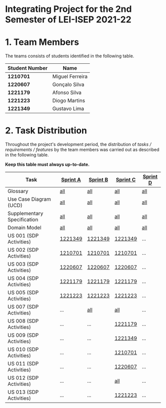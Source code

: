 # Integrating Project for the 2nd Semester of LEI-ISEP 2021-22

# 1. Team Members

The teams consists of students identified in the following table.

| Student Number | Name            |
|----------------|-----------------|
| **1210701**    | Miguel Ferreira |
| **1220607**    | Gonçalo Silva   |
| **1221179**    | Afonso Silva    |
| **1221223**    | Diogo Martins   |
| **1221349**    | Gustavo Lima    |

# 2. Task Distribution ###

Throughout the project's development period, the distribution of _tasks / requirements / features_ by the team members
was carried out as described in the following table.

**Keep this table must always up-to-date.**

| Task                        | [Sprint A](sprintA/Readme.md)                                                              | [Sprint B](sprintB/Readme.md)                                                              | [Sprint C](sprintC/Readme.md)                                                              | [Sprint D](sprintD/Readme.md)                                                              |
|-----------------------------|--------------------------------------------------------------------------------------------|--------------------------------------------------------------------------------------------|--------------------------------------------------------------------------------------------|--------------------------------------------------------------------------------------------|
| Glossary                    | [all](sprintA/global-artifacts/01.requirements-engineering/glossary.md)                    | [all](sprintB/global-artifacts/01.requirements-engineering/glossary.md)                    | [all](sprintC/global-artifacts/01.requirements-engineering/glossary.md)                    | [all](sprintD/global-artifacts/00.engineering-requirements/glossary.md)                    |
| Use Case Diagram (UCD)      | [all](sprintA/global-artifacts/01.requirements-engineering/use-case-diagram.md)            | [all](sprintB/global-artifacts/01.requirements-engineering/use-case-diagram.md)            | [all](sprintC/global-artifacts/01.requirements-engineering/use-case-diagram.md)            | [all](sprintD/global-artifacts/00.engineering-requirements/use-case-diagram.md)            |
| Supplementary Specification | [all](sprintA/global-artifacts/01.requirements-engineering/supplementary-specification.md) | [all](sprintB/global-artifacts/01.requirements-engineering/supplementary-specification.md) | [all](sprintC/global-artifacts/01.requirements-engineering/supplementary-specification.md) | [all](sprintD/global-artifacts/00.engineering-requirements/supplementary-specification.md) |
| Domain Model                | [all](sprintA/global-artifacts/02.analysis/Readme.md)                                      | [all](sprintB/global-artifacts/02.analysis/Readme.md)                                      | [all](sprintC/global-artifacts/02.analysis/Readme.md)                                      | [all](sprintD/global-artifacts/01.analysis/analysis.md)                                    |
| US 001 (SDP Activities)     | [1221349](sprintA/us001/Readme.md)                                                         | [1221349](sprintB/us001/Readme.md)                                                         | [1221349](sprintC/us001/Readme.md)                                                         | ...                                                                                        |
| US 002 (SDP Activities)     | [1210701](sprintA/us002/Readme.md)                                                         | [1210701](sprintB/us002/Readme.md)                                                         | [1210701](sprintC/us002/Readme.md)                                                         | ...                                                                                        |
| US 003 (SDP Activities)     | [1220607](sprintA/us003/Readme.md)                                                         | [1220607](sprintB/us003/Readme.md)                                                         | [1220607](sprintC/us003/Readme.md)                                                         | ...                                                                                        |
| US 004 (SDP Activities)     | [1221179](sprintA/us004/Readme.md)                                                         | [1221179](sprintB/us004/Readme.md)                                                         | [1221179](sprintC/us004/Readme.md)                                                         | ...                                                                                        |
| US 005 (SDP Activities)     | [1221223](sprintA/us005/Readme.md)                                                         | [1221223](sprintB/us005/Readme.md)                                                         | [1221223](sprintC/us005/Readme.md)                                                         | ...                                                                                        |
| US 007 (SDP Activities)     | ...                                                                                        | [all](sprintB/us007/Readme.md)                                                             | [all](sprintC/us007/Readme.md)                                                             | ...                                                                                        |
| US 008 (SDP Activities)     | ...                                                                                        | ...                                                                                        | [1221179](sprintC/us008/Readme.md)                                                         | ...                                                                                        |
| US 009 (SDP Activities)     | ...                                                                                        | ...                                                                                        | [1221349](sprintC/us009/Readme.md)                                                         | ...                                                                                        |
| US 010 (SDP Activities)     | ...                                                                                        | ...                                                                                        | [1210701](sprintC/us010/Readme.md)                                                         | ...                                                                                        |
| US 011 (SDP Activities)     | ...                                                                                        | ...                                                                                        | [1220607](sprintC/us011/Readme.md)                                                         | ...                                                                                        |
| US 012 (SDP Activities)     | ...                                                                                        | ...                                                                                        | [all](sprintC/us012/Readme.md)                                                             | ...                                                                                        |
| US 013 (SDP Activities)     | ...                                                                                        | ...                                                                                        | [1221223](sprintC/us013/Readme.md)                                                         | ...                                                                                        |
